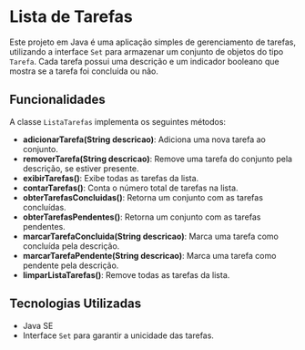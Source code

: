 # Lista de Tarefas

Este projeto em Java é uma aplicação simples de gerenciamento de tarefas, utilizando a interface `Set` para armazenar um conjunto de objetos do tipo `Tarefa`. Cada tarefa possui uma descrição e um indicador booleano que mostra se a tarefa foi concluída ou não.

## Funcionalidades

A classe `ListaTarefas` implementa os seguintes métodos:

- **adicionarTarefa(String descricao)**: Adiciona uma nova tarefa ao conjunto.
- **removerTarefa(String descricao)**: Remove uma tarefa do conjunto pela descrição, se estiver presente.
- **exibirTarefas()**: Exibe todas as tarefas da lista.
- **contarTarefas()**: Conta o número total de tarefas na lista.
- **obterTarefasConcluidas()**: Retorna um conjunto com as tarefas concluídas.
- **obterTarefasPendentes()**: Retorna um conjunto com as tarefas pendentes.
- **marcarTarefaConcluida(String descricao)**: Marca uma tarefa como concluída pela descrição.
- **marcarTarefaPendente(String descricao)**: Marca uma tarefa como pendente pela descrição.
- **limparListaTarefas()**: Remove todas as tarefas da lista.

## Tecnologias Utilizadas

- Java SE
- Interface `Set` para garantir a unicidade das tarefas.
